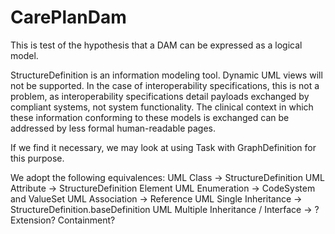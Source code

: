 # CarePlanDam

This is test of the hypothesis that a DAM can be expressed as a logical model.

StructureDefinition is an information modeling tool. Dynamic UML views will not be supported. In the case of interoperability specifications, this is not a problem, as interoperability specifications detail payloads exchanged by compliant systems, not system functionality. The clinical context in which these information conforming to these models is exchanged can be addressed by less formal human-readable pages.

If we find it necessary, we may look at using Task with GraphDefinition for this purpose.

We adopt the following equivalences:
UML Class -> StructureDefinition
UML Attribute -> StructureDefinition Element
UML Enumeration -> CodeSystem and ValueSet
UML Association -> Reference
UML Single Inheritance -> StructureDefinition.baseDefinition
UML Multiple Inheritance / Interface -> ?
    Extension?
    Containment?
